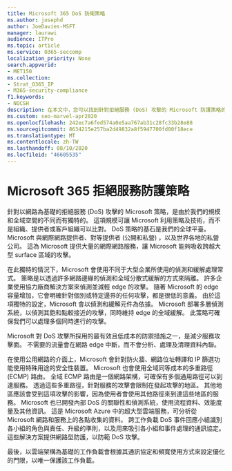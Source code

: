 ```yaml
---
title: Microsoft 365 DoS 防衛策略
ms.author: josephd
author: JoeDavies-MSFT
manager: laurawi
audience: ITPro
ms.topic: article
ms.service: O365-seccomp
localization_priority: None
search.appverid:
- MET150
ms.collection:
- Strat_O365_IP
- M365-security-compliance
f1.keywords:
- NOCSH
description: 在本文中，您可以找到針對拒絕服務 (DoS) 攻擊的 Microsoft 防護策略的概述。
ms.custom: seo-marvel-apr2020
ms.openlocfilehash: 242ec7a6fed574a0e5aa767ab31c28fc33b28e88
ms.sourcegitcommit: 8634215e257ba2d49832a8f5947700fd00f18ece
ms.translationtype: MT
ms.contentlocale: zh-TW
ms.lasthandoff: 08/10/2020
ms.locfileid: "46605535"
---
```

# <a name="microsoft-365-denial-of-service-defense-strategy"></a>Microsoft 365 拒絕服務防護策略

針對以網路為基礎的拒絕服務 (DoS) 攻擊的 Microsoft 策略，是由於我們的規模和全域空間的不同而有獨特的。 這項規模可讓 Microsoft 利用策略及技術，而不是組織、提供者或客戶組織可以比對。 DoS 策略的基石是我們的全球平臺。 Microsoft 與網際網路提供者、對等提供者 (公開和私營) ，以及世界各地的私營公司。 這為 Microsoft 提供大量的網際網路服務，讓 Microsoft 能夠吸收跨越大型 surface 區域的攻擊。

在此獨特的情況下，Microsoft 會使用不同于大型企業所使用的偵測和緩解處理常式。 策略是以透過許多網路邊緣的偵測和全域分散式緩解的方式來隔離。 許多企業使用協力廠商解決方案來偵測並減輕 edge 的攻擊。 隨著 Microsoft 的 edge 容量增加，它會明確針對個別或特定邊界的任何攻擊，都是很低的意義。 由於這項獨特的設定，Microsoft 會以偵測和緩解元件為依據。 Microsoft 部署多層偵測系統，以偵測其飽和點較接近的攻擊，同時維持 edge 的全域緩解。 此策略可確保我們可以處理多個同時進行的攻擊。

Microsoft 對 DoS 攻擊所採用的最有效且低成本的防禦措施之一，是減少服務攻擊面。 不需要的流量會在網路 edge 中斷，而不會分析、處理及清理資料內聯。

在使用公用網路的介面上，Microsoft 會針對防火牆、網路位址轉譯和 IP 篩選功能使用特殊用途的安全性裝置。 Microsoft 也會使用全域同等成本的多重路徑 (ECMP) 路由。 全域 ECMP 路由是一個網路架構，可確保有多個通用路徑可以到達服務。 透過這些多重路徑，針對服務的攻擊會限制在發起攻擊的地區。 其他地區應該會受到這項攻擊的影響，因為使用者會使用其他路徑來到達這些地區的服務。 Microsoft 也已開發內部 DoS 的關聯性和偵測系統，使用流程資料、效能度量及其他資訊。 這是 Microsoft Azure 中的超大型雲端服務，可分析從 Microsoft 網路和服務上的各點收集的資料。 跨工作負載 DoS 事件回應小組識別各小組的角色與責任、升級的準則，以及用來吸引各小組和事件處理的通訊協定。 這些解決方案提供網路型防護，以防範 DoS 攻擊。

最後，以雲端架構為基礎的工作負載會根據其通訊協定和頻寬使用方式來設定優化的門限，以唯一保護該工作負載。
